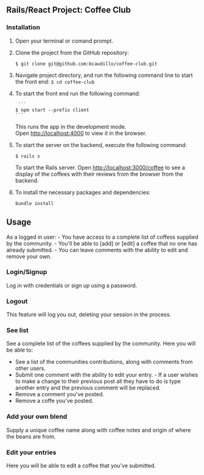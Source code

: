 ## Rails/React Project: Coffee Club

### Installation 
1. Open your terminal or comand prompt. 
2. Clone the project from the GitHub repository:
    ```
    $ git clone git@github.com:bcaudillo/coffee-club.git
    ```
3. Navigate project directory, and run the following command line to start the front end:
        ```
        $ cd coffee-club
        ```
4. To start the front end run the following command: 

        ```
       $ npm start --prefix client
       ```
 
    This runs the app in the development mode.\
    Open [http://localhost:4000](http://localhost:4000) to view it in the browser.

5. To start the server on the backend, execute the following command:

    ```
    $ rails s
    ```

    To start the Rails server. Open [http://localhost:3000/coffee](http://localhost:3000/coffee) to see a display of the coffees with their reviews from the browser from the backend.


 6. To install the necessary packages and dependencies: 
 
    `bundle install`
 
 

 ## Usage
 As a logged in user:
    - You have access to a complete list of coffess supplied by the community. 
    - You'll be able to [add] or [edit] a coffee that no one has already submitted. 
    - You can leave comments with the ability to edit and remove your own.

 ### Login/Signup

 Log in with credentials or sign up using a password. 

 ### Logout
 This feature will log you out, deleting your session in the process. 

 ### See list 
 See a complete list of the coffees supplied by the community. Here you will be able to:
 -  See a list of the communities contributions, along with comments from other users. 
 - Submit one comment with the ability to edit your entry.
        - If a user wishes to make a change to their previous post all they have to do is type another entry and the previous comment will be replaced. 
- Remove a comment you've posted. 
- Remove a coffe you've posted.
 
 ### Add your own blend
Supply a unique coffee name along with coffee notes and origin of where the beans are from. 


### Edit your entries
Here you will be able to edit a coffee that you've submitted. 
